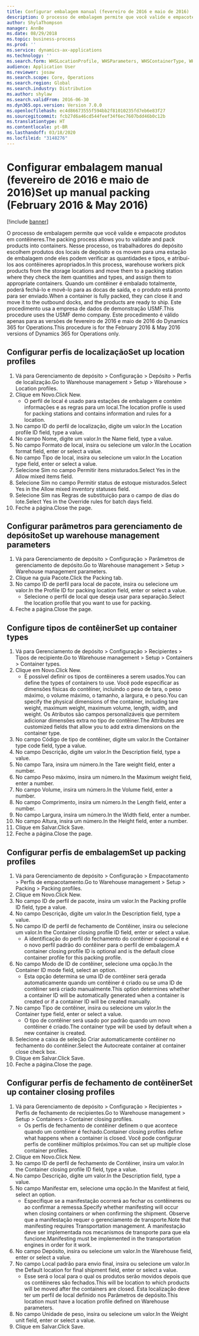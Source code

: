 ```yaml
---
title: Configurar embalagem manual (fevereiro de 2016 e maio de 2016)
description: O processo de embalagem permite que você valide e empacote produtos em contêineres.
author: ShylaThompson
manager: AnnBe
ms.date: 08/29/2018
ms.topic: business-process
ms.prod: ''
ms.service: dynamics-ax-applications
ms.technology: ''
ms.search.form: WHSLocationProfile, WHSParameters, WHSContainerType, WHSPackProfile, WHSCloseContainerProfile, InventLocationIdLookup, UnitOfMeasureLookup
audience: Application User
ms.reviewer: josaw
ms.search.scope: Core, Operations
ms.search.region: Global
ms.search.industry: Distribution
ms.author: shylaw
ms.search.validFrom: 2016-06-30
ms.dyn365.ops.version: Version 7.0.0
ms.openlocfilehash: ec4d86673555f594bb2f81010235fd7eb6e83f27
ms.sourcegitcommit: fcb27d6a46cd544feef34f6ec7607bdd46b0c12b
ms.translationtype: HT
ms.contentlocale: pt-BR
ms.lasthandoff: 03/18/2020
ms.locfileid: "3148276"
---
```

# <a name="set-up-manual-packing-february-2016--may-2016"></a><span data-ttu-id="1f3ea-103">Configurar embalagem manual (fevereiro de 2016 e maio de 2016)</span><span class="sxs-lookup"><span data-stu-id="1f3ea-103">Set up manual packing (February 2016 & May 2016)</span></span>

[!include [banner](../../includes/banner.md)]

<span data-ttu-id="1f3ea-104">O processo de embalagem permite que você valide e empacote produtos em contêineres.</span><span class="sxs-lookup"><span data-stu-id="1f3ea-104">The packing process allows you to validate and pack products into containers.</span></span> <span data-ttu-id="1f3ea-105">Nesse processo, os trabalhadores do depósito escolhem produtos dos locais de depósito e os movem para uma estação de embalagem onde eles podem verificar as quantidades e tipos, e atribuí-los aos contêineres apropriados.</span><span class="sxs-lookup"><span data-stu-id="1f3ea-105">In this process, warehouse workers pick products from the storage locations and move them to a packing station where they check the item quantities and types, and assign them to appropriate containers.</span></span> <span data-ttu-id="1f3ea-106">Quando um contêiner é embalado totalmente, poderá fechá-lo e movê-lo para as docas de saída, e o produto está pronto para ser enviado.</span><span class="sxs-lookup"><span data-stu-id="1f3ea-106">When a container is fully packed, they can close it and move it to the outbound docks, and the products are ready to ship.</span></span> <span data-ttu-id="1f3ea-107">Este procedimento usa a empresa de dados de demonstração USMF.</span><span class="sxs-lookup"><span data-stu-id="1f3ea-107">This procedure uses the USMF demo company.</span></span> <span data-ttu-id="1f3ea-108">Este procedimento é válido apenas para as versões de fevereiro de 2016 e maio de 2016 do Dynamics 365 for Operations.</span><span class="sxs-lookup"><span data-stu-id="1f3ea-108">This procedure is for the February 2016 & May 2016 versions of Dynamics 365 for Operations only.</span></span>


## <a name="set-up-location-profiles"></a><span data-ttu-id="1f3ea-109">Configurar perfis de localização</span><span class="sxs-lookup"><span data-stu-id="1f3ea-109">Set up location profiles</span></span>
1. <span data-ttu-id="1f3ea-110">Vá para Gerenciamento de depósito > Configuração > Depósito > Perfis de localização.</span><span class="sxs-lookup"><span data-stu-id="1f3ea-110">Go to Warehouse management > Setup > Warehouse > Location profiles.</span></span>
2. <span data-ttu-id="1f3ea-111">Clique em Novo.</span><span class="sxs-lookup"><span data-stu-id="1f3ea-111">Click New.</span></span>
    * <span data-ttu-id="1f3ea-112">O perfil de local é usado para estações de embalagem e contém informações e as regras para um local.</span><span class="sxs-lookup"><span data-stu-id="1f3ea-112">The location profile is used for packing stations and contains information and rules for a location.</span></span>  
3. <span data-ttu-id="1f3ea-113">No campo ID do perfil de localização, digite um valor.</span><span class="sxs-lookup"><span data-stu-id="1f3ea-113">In the Location profile ID field, type a value.</span></span>
4. <span data-ttu-id="1f3ea-114">No campo Nome, digite um valor.</span><span class="sxs-lookup"><span data-stu-id="1f3ea-114">In the Name field, type a value.</span></span>
5. <span data-ttu-id="1f3ea-115">No campo Formato de local, insira ou selecione um valor.</span><span class="sxs-lookup"><span data-stu-id="1f3ea-115">In the Location format field, enter or select a value.</span></span>
6. <span data-ttu-id="1f3ea-116">No campo Tipo de local, insira ou selecione um valor.</span><span class="sxs-lookup"><span data-stu-id="1f3ea-116">In the Location type field, enter or select a value.</span></span>
7. <span data-ttu-id="1f3ea-117">Selecione Sim no campo Permitir itens misturados.</span><span class="sxs-lookup"><span data-stu-id="1f3ea-117">Select Yes in the Allow mixed items field.</span></span>
8. <span data-ttu-id="1f3ea-118">Selecione Sim no campo Permitir status de estoque misturados.</span><span class="sxs-lookup"><span data-stu-id="1f3ea-118">Select Yes in the Allow mixed  inventory statuses field.</span></span>
9. <span data-ttu-id="1f3ea-119">Selecione Sim nas Regras de substituição para o campo de dias do lote.</span><span class="sxs-lookup"><span data-stu-id="1f3ea-119">Select Yes in the Override rules for batch days field.</span></span>
10. <span data-ttu-id="1f3ea-120">Feche a página.</span><span class="sxs-lookup"><span data-stu-id="1f3ea-120">Close the page.</span></span>

## <a name="set-up-warehouse-management-parameters"></a><span data-ttu-id="1f3ea-121">Configurar parâmetros para gerenciamento de depósito</span><span class="sxs-lookup"><span data-stu-id="1f3ea-121">Set up warehouse management parameters</span></span> 
1. <span data-ttu-id="1f3ea-122">Vá para Gerenciamento de depósito > Configuração > Parâmetros de gerenciamento de depósito.</span><span class="sxs-lookup"><span data-stu-id="1f3ea-122">Go to Warehouse management > Setup > Warehouse management parameters.</span></span>
2. <span data-ttu-id="1f3ea-123">Clique na guia Pacote.</span><span class="sxs-lookup"><span data-stu-id="1f3ea-123">Click the Packing tab.</span></span>
3. <span data-ttu-id="1f3ea-124">No campo ID de perfil para local de pacote, insira ou selecione um valor.</span><span class="sxs-lookup"><span data-stu-id="1f3ea-124">In the Profile ID for packing location field, enter or select a value.</span></span>
    * <span data-ttu-id="1f3ea-125">Selecione o perfil de local que deseja usar para separação.</span><span class="sxs-lookup"><span data-stu-id="1f3ea-125">Select the location profile that you want to use for packing.</span></span>  
4. <span data-ttu-id="1f3ea-126">Feche a página.</span><span class="sxs-lookup"><span data-stu-id="1f3ea-126">Close the page.</span></span>

## <a name="set-up-container-types"></a><span data-ttu-id="1f3ea-127">Configure tipos de contêiner</span><span class="sxs-lookup"><span data-stu-id="1f3ea-127">Set up container types</span></span>
1. <span data-ttu-id="1f3ea-128">Vá para Gerenciamento de depósito > Configuração > Recipientes > Tipos de recipiente.</span><span class="sxs-lookup"><span data-stu-id="1f3ea-128">Go to Warehouse management > Setup > Containers > Container types.</span></span>
2. <span data-ttu-id="1f3ea-129">Clique em Novo.</span><span class="sxs-lookup"><span data-stu-id="1f3ea-129">Click New.</span></span>
    * <span data-ttu-id="1f3ea-130">É possível definir os tipos de contêineres a serem usados.</span><span class="sxs-lookup"><span data-stu-id="1f3ea-130">You can define the types of containers to use.</span></span> <span data-ttu-id="1f3ea-131">Você pode especificar as dimensões físicas do contêiner, incluindo o peso de tara, o peso máximo, o volume máximo, o tamanho, a largura, e o peso.</span><span class="sxs-lookup"><span data-stu-id="1f3ea-131">You can specify the physical dimensions of the container, including tare weight, maximum weight, maximum volume, length, width, and weight.</span></span>  <span data-ttu-id="1f3ea-132">Os Atributos são campos personalizáveis que permitem adicionar dimensões extra no tipo de contêiner.</span><span class="sxs-lookup"><span data-stu-id="1f3ea-132">The Attributes are customized fields that allow you to add extra dimensions on the container type.</span></span>     
3. <span data-ttu-id="1f3ea-133">No campo Código de tipo de contêiner, digite um valor.</span><span class="sxs-lookup"><span data-stu-id="1f3ea-133">In the Container type code field, type a value.</span></span>
4. <span data-ttu-id="1f3ea-134">No campo Descrição, digite um valor.</span><span class="sxs-lookup"><span data-stu-id="1f3ea-134">In the Description field, type a value.</span></span>
5. <span data-ttu-id="1f3ea-135">No campo Tara, insira um número.</span><span class="sxs-lookup"><span data-stu-id="1f3ea-135">In the Tare weight field, enter a number.</span></span>
6. <span data-ttu-id="1f3ea-136">No campo Peso máximo, insira um número.</span><span class="sxs-lookup"><span data-stu-id="1f3ea-136">In the Maximum weight field, enter a number.</span></span>
7. <span data-ttu-id="1f3ea-137">No campo Volume, insira um número.</span><span class="sxs-lookup"><span data-stu-id="1f3ea-137">In the Volume field, enter a number.</span></span>
8. <span data-ttu-id="1f3ea-138">No campo Comprimento, insira um número.</span><span class="sxs-lookup"><span data-stu-id="1f3ea-138">In the Length field, enter a number.</span></span>
9. <span data-ttu-id="1f3ea-139">No campo Largura, insira um número.</span><span class="sxs-lookup"><span data-stu-id="1f3ea-139">In the Width field, enter a number.</span></span>
10. <span data-ttu-id="1f3ea-140">No campo Altura, insira um número.</span><span class="sxs-lookup"><span data-stu-id="1f3ea-140">In the Height field, enter a number.</span></span>
11. <span data-ttu-id="1f3ea-141">Clique em Salvar.</span><span class="sxs-lookup"><span data-stu-id="1f3ea-141">Click Save.</span></span>
12. <span data-ttu-id="1f3ea-142">Feche a página.</span><span class="sxs-lookup"><span data-stu-id="1f3ea-142">Close the page.</span></span>

## <a name="set-up-packing-profiles"></a><span data-ttu-id="1f3ea-143">Configurar perfis de embalagem</span><span class="sxs-lookup"><span data-stu-id="1f3ea-143">Set up packing profiles</span></span>
1. <span data-ttu-id="1f3ea-144">Vá para Gerenciamento de depósito > Configuração > Empacotamento > Perfis de empacotamento.</span><span class="sxs-lookup"><span data-stu-id="1f3ea-144">Go to Warehouse management > Setup > Packing > Packing profiles.</span></span>
2. <span data-ttu-id="1f3ea-145">Clique em Novo.</span><span class="sxs-lookup"><span data-stu-id="1f3ea-145">Click New.</span></span>
3. <span data-ttu-id="1f3ea-146">No campo ID de perfil de pacote, insira um valor.</span><span class="sxs-lookup"><span data-stu-id="1f3ea-146">In the Packing profile ID field, type a value.</span></span>
4. <span data-ttu-id="1f3ea-147">No campo Descrição, digite um valor.</span><span class="sxs-lookup"><span data-stu-id="1f3ea-147">In the Description field, type a value.</span></span>
5. <span data-ttu-id="1f3ea-148">No campo ID de perfil de fechamento de Contêiner, insira ou selecione um valor.</span><span class="sxs-lookup"><span data-stu-id="1f3ea-148">In the Container closing profile ID field, enter or select a value.</span></span>
    * <span data-ttu-id="1f3ea-149">A identificação do perfil do fechamento do contêiner é opcional e é o novo perfil padrão do contêiner para o perfil de embalagem.</span><span class="sxs-lookup"><span data-stu-id="1f3ea-149">A container closing profile ID is optional and is the default close container profile for this packing profile.</span></span>  
6. <span data-ttu-id="1f3ea-150">No campo Modo de ID de contêiner, selecione uma opção.</span><span class="sxs-lookup"><span data-stu-id="1f3ea-150">In the Container ID mode field, select an option.</span></span>
    * <span data-ttu-id="1f3ea-151">Esta opção determina se uma ID de contêiner será gerada automaticamente quando um contêiner é criado ou se uma ID de contêiner será criado manualmente.</span><span class="sxs-lookup"><span data-stu-id="1f3ea-151">This option determines whether a container ID will be automatically generated when a container is created or if a container ID will be created manually.</span></span>  
7. <span data-ttu-id="1f3ea-152">No campo Tipo de contêiner, insira ou selecione um valor.</span><span class="sxs-lookup"><span data-stu-id="1f3ea-152">In the Container type field, enter or select a value.</span></span>
    * <span data-ttu-id="1f3ea-153">O tipo de contêiner será usado por padrão quando um novo contêiner é criado.</span><span class="sxs-lookup"><span data-stu-id="1f3ea-153">The container type will be used by default when a new container is created.</span></span>  
8. <span data-ttu-id="1f3ea-154">Selecione a caixa de seleção Criar automaticamente contêiner no fechamento do contêiner.</span><span class="sxs-lookup"><span data-stu-id="1f3ea-154">Select the Autocreate container at container close check box.</span></span>
9. <span data-ttu-id="1f3ea-155">Clique em Salvar.</span><span class="sxs-lookup"><span data-stu-id="1f3ea-155">Click Save.</span></span>
10. <span data-ttu-id="1f3ea-156">Feche a página.</span><span class="sxs-lookup"><span data-stu-id="1f3ea-156">Close the page.</span></span>

## <a name="set-up-container-closing-profiles"></a><span data-ttu-id="1f3ea-157">Configurar perfis de fechamento de contêiner</span><span class="sxs-lookup"><span data-stu-id="1f3ea-157">Set up container closing profiles</span></span>
1. <span data-ttu-id="1f3ea-158">Vá para Gerenciamento de depósito > Configuração > Recipientes > Perfis de fechamento de recipientes.</span><span class="sxs-lookup"><span data-stu-id="1f3ea-158">Go to Warehouse management > Setup > Containers > Container closing profiles.</span></span>
    * <span data-ttu-id="1f3ea-159">Os perfis de fechamento de contêiner definem o que acontece quando um contêiner é fechado.</span><span class="sxs-lookup"><span data-stu-id="1f3ea-159">Container closing profiles define what happens when a container is closed.</span></span> <span data-ttu-id="1f3ea-160">Você pode configurar perfis de contêiner múltiplos próximos.</span><span class="sxs-lookup"><span data-stu-id="1f3ea-160">You can set up multiple close container profiles.</span></span>       
2. <span data-ttu-id="1f3ea-161">Clique em Novo.</span><span class="sxs-lookup"><span data-stu-id="1f3ea-161">Click New.</span></span>
3. <span data-ttu-id="1f3ea-162">No campo ID de perfil de fechamento de Contêiner, insira um valor.</span><span class="sxs-lookup"><span data-stu-id="1f3ea-162">In the Container closing profile ID field, type a value.</span></span>
4. <span data-ttu-id="1f3ea-163">No campo Descrição, digite um valor.</span><span class="sxs-lookup"><span data-stu-id="1f3ea-163">In the Description field, type a value.</span></span>
5. <span data-ttu-id="1f3ea-164">No campo Manifestar em, selecione uma opção.</span><span class="sxs-lookup"><span data-stu-id="1f3ea-164">In the Manifest at field, select an option.</span></span>
    * <span data-ttu-id="1f3ea-165">Especifique se a manifestação ocorrerá ao fechar os contêineres ou ao confirmar a remessa.</span><span class="sxs-lookup"><span data-stu-id="1f3ea-165">Specify whether manifesting will occur when closing containers or when confirming the shipment.</span></span> <span data-ttu-id="1f3ea-166">Observe que a manifestação requer o gerenciamento de transporte.</span><span class="sxs-lookup"><span data-stu-id="1f3ea-166">Note that manifesting requires Transportation management.</span></span> <span data-ttu-id="1f3ea-167">A manifestação deve ser implementada nos mecanismos de transporte para que ela funcione.</span><span class="sxs-lookup"><span data-stu-id="1f3ea-167">Manifesting must be implemented in the transportation engines in order for it work.</span></span>  
6. <span data-ttu-id="1f3ea-168">No campo Depósito, insira ou selecione um valor.</span><span class="sxs-lookup"><span data-stu-id="1f3ea-168">In the Warehouse field, enter or select a value.</span></span>
7. <span data-ttu-id="1f3ea-169">No campo Local padrão para envio final, insira ou selecione um valor.</span><span class="sxs-lookup"><span data-stu-id="1f3ea-169">In the Default location for final shipment field, enter or select a value.</span></span>
    * <span data-ttu-id="1f3ea-170">Esse será o local para o qual os produtos serão movidos depois que os contêineres são fechados.</span><span class="sxs-lookup"><span data-stu-id="1f3ea-170">This will be location to which products will be moved after the containers are closed.</span></span> <span data-ttu-id="1f3ea-171">Esta localização deve ter um perfil de local definido nos Parâmetros de depósito.</span><span class="sxs-lookup"><span data-stu-id="1f3ea-171">This location must have a location profile defined on Warehouse parameters.</span></span>  
8. <span data-ttu-id="1f3ea-172">No campo Unidade de peso, insira ou selecione um valor.</span><span class="sxs-lookup"><span data-stu-id="1f3ea-172">In the Weight unit field, enter or select a value.</span></span>
9. <span data-ttu-id="1f3ea-173">Clique em Salvar.</span><span class="sxs-lookup"><span data-stu-id="1f3ea-173">Click Save.</span></span>

